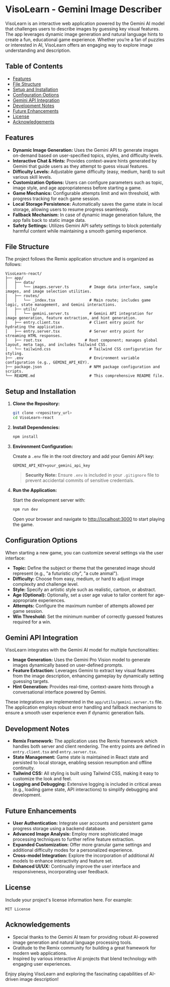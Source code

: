 # VisoLearn - Gemini Image Describer

VisoLearn is an interactive web application powered by the Gemini AI model that challenges users to describe images by guessing key visual features. The app leverages dynamic image generation and natural language hints to create a fun, educational game experience. Whether you’re a fan of puzzles or interested in AI, VisoLearn offers an engaging way to explore image understanding and description.

## Table of Contents

- [Features](#features)
- [File Structure](#file-structure)
- [Setup and Installation](#setup-and-installation)
- [Configuration Options](#configuration-options)
- [Gemini API Integration](#gemini-api-integration)
- [Development Notes](#development-notes)
- [Future Enhancements](#future-enhancements)
- [License](#license)
- [Acknowledgements](#acknowledgements)

## Features

- **Dynamic Image Generation:** Uses the Gemini API to generate images on-demand based on user-specified topics, styles, and difficulty levels.
- **Interactive Chat & Hints:** Provides context-aware hints generated by Gemini that guide users as they attempt to guess visual features.
- **Difficulty Levels:** Adjustable game difficulty (easy, medium, hard) to suit various skill levels.
- **Customization Options:** Users can configure parameters such as topic, image style, and age appropriateness before starting a game.
- **Game Mechanics:** Configurable attempts limit and win threshold, with progress tracking for each game session.
- **Local Storage Persistence:** Automatically saves the game state in local storage, allowing users to resume progress seamlessly.
- **Fallback Mechanism:** In case of dynamic image generation failure, the app falls back to static image data.
- **Safety Settings:** Utilizes Gemini API safety settings to block potentially harmful content while maintaining a smooth gaming experience.

## File Structure

The project follows the Remix application structure and is organized as follows:

```
VisoLearn-react/
├── app/
│   ├── data/
│   │   └── images.server.ts         # Image data interface, sample images, and image selection utilities.
│   ├── routes/
│   │   └── _index.tsx               # Main route; includes game logic, state management, and Gemini interactions.
│   ├── utils/
│   │   └── gemini.server.ts         # Gemini API integration for image generation, feature extraction, and hint generation.
│   ├── entry.client.tsx             # Client entry point for hydrating the application.
│   ├── entry.server.tsx             # Server entry point for streaming HTML responses.
│   ├── root.tsx                   # Root component; manages global layout, meta tags, and includes Tailwind CSS.
│   └── tailwind.css                 # Tailwind CSS configuration for styling.
├── .env                             # Environment variable configuration (e.g., GEMINI_API_KEY).
├── package.json                     # NPM package configuration and scripts.
└── README.md                        # This comprehensive README file.
```

## Setup and Installation

1. **Clone the Repository:**

   ```bash
   git clone <repository_url>
   cd VisoLearn-react
   ```

2. **Install Dependencies:**

   ```bash
   npm install
   ```

3. **Environment Configuration:**

   Create a `.env` file in the root directory and add your Gemini API key:

   ```
   GEMINI_API_KEY=your_gemini_api_key
   ```

   > **Security Note:** Ensure `.env` is included in your `.gitignore` file to prevent accidental commits of sensitive credentials.

4. **Run the Application:**

   Start the development server with:

   ```bash
   npm run dev
   ```

   Open your browser and navigate to [http://localhost:3000](http://localhost:3000) to start playing the game.

## Configuration Options

When starting a new game, you can customize several settings via the user interface:

- **Topic:** Define the subject or theme that the generated image should represent (e.g., "a futuristic city", "a cute animal").
- **Difficulty:** Choose from easy, medium, or hard to adjust image complexity and challenge level.
- **Style:** Specify an artistic style such as realistic, cartoon, or abstract.
- **Age (Optional):** Optionally, set a user age value to tailor content for age-appropriate experiences.
- **Attempts:** Configure the maximum number of attempts allowed per game session.
- **Win Threshold:** Set the minimum number of correctly guessed features required for a win.

## Gemini API Integration

VisoLearn integrates with the Gemini AI model for multiple functionalities:

- **Image Generation:** Uses the Gemini Pro Vision model to generate images dynamically based on user-defined prompts.
- **Feature Extraction:** Leverages Gemini to extract key visual features from the image description, enhancing gameplay by dynamically setting guessing targets.
- **Hint Generation:** Provides real-time, context-aware hints through a conversational interface powered by Gemini.

These integrations are implemented in the `app/utils/gemini.server.ts` file. The application employs robust error handling and fallback mechanisms to ensure a smooth user experience even if dynamic generation fails.

## Development Notes

- **Remix Framework:** The application uses the Remix framework which handles both server and client rendering. The entry points are defined in `entry.client.tsx` and `entry.server.tsx`.
- **State Management:** Game state is maintained in React state and persisted to local storage, enabling session resumption and offline continuity.
- **Tailwind CSS:** All styling is built using Tailwind CSS, making it easy to customize the look and feel.
- **Logging and Debugging:** Extensive logging is included in critical areas (e.g., loading game state, API interactions) to simplify debugging and development.

## Future Enhancements

- **User Authentication:** Integrate user accounts and persistent game progress storage using a backend database.
- **Advanced Image Analysis:** Employ more sophisticated image processing techniques to further refine feature extraction.
- **Expanded Customization:** Offer more granular game settings and additional difficulty modes for a personalized experience.
- **Cross-model Integration:** Explore the incorporation of additional AI models to enhance interactivity and feature set.
- **Enhanced UI/UX:** Continually improve the user interface and responsiveness, incorporating user feedback.

## License

Include your project's license information here. For example:
  
```
MIT License
```

## Acknowledgements

- Special thanks to the Gemini AI team for providing robust AI-powered image generation and natural language processing tools.
- Gratitude to the Remix community for building a great framework for modern web applications.
- Inspired by various interactive AI projects that blend technology with engaging user experiences.

Enjoy playing VisoLearn and exploring the fascinating capabilities of AI-driven image description!